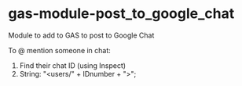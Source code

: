 # gas-module-post_to_google_chat
Module to add to GAS to post to Google Chat

To @ mention someone in chat:
1. Find their chat ID (using Inspect)
2. String: "<users/" + IDnumber + ">";
